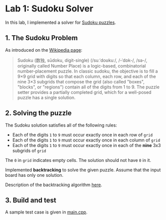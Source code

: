 # Lab 1: Sudoku Solver

In this lab, I implemented a solver for [Sudoku puzzles](https://en.wikipedia.org/wiki/Sudoku).

## 1. The Sudoku Problem

As introduced on the [Wikipedia page](https://en.wikipedia.org/wiki/Sudoku):

> Sudoku (数独, sūdoku, digit-single) (/suːˈdoʊkuː/, /-ˈdɒk-/, /sə-/, originally called Number Place) is a logic-based, combinatorial number-placement puzzle. In classic sudoku, the objective is to fill a 9×9 grid with digits so that each column, each row, and each of the nine 3×3 subgrids that compose the grid (also called "boxes", "blocks", or "regions") contain all of the digits from 1 to 9. The puzzle setter provides a partially completed grid, which for a well-posed puzzle has a single solution.

## 2. Solving the puzzle

The Sudoku solution satisfies all of the following rules:

- Each of the digits `1` to `9` must occur exactly once in each row of `grid`
- Each of the digits `1` to `9` must occur exactly once in each column of `grid`
- Each of the digits `1` to `9` must occur exactly once in each of the **nine** 3x3 subgrids of `grid`

The `0` in `grid` indicates empty cells. The solution should not have `0` in it.

Implemented **backtracking** to solve the given puzzle.
Assume that the input board has only one solution.

Description of the backtracking algorithm [here](https://en.wikipedia.org/wiki/Sudoku_solving_algorithms).

## 3. Build and test

A sample test case is given in [main.cpp](main.cpp).
